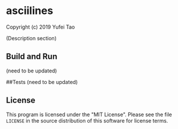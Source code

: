 # asciilines
Copyright (c) 2019 Yufei Tao

(Description section)


## Build and Run
(need to be updated)

##Tests
(need to be updated)

## License

This program is licensed under the "MIT License".  Please
see the file `LICENSE` in the source distribution of this
software for license terms.

